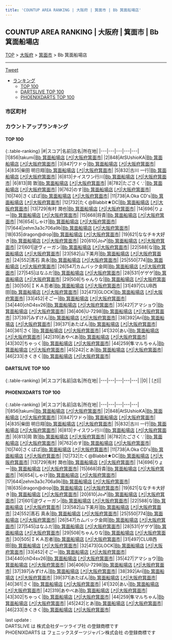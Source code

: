 ```yaml
---
title: 'COUNTUP AREA RANKING | 大阪府 | 箕面市 | Bb 箕面船場店'
---
```

## COUNTUP AREA RANKING | 大阪府 | 箕面市 | Bb 箕面船場店

[TOP](/darts/rank/) > [大阪府](/darts/rank/大阪府/) > [箕面市](/darts/rank/大阪府/箕面市/) > Bb 箕面船場店

___

<a href="https://twitter.com/share?ref_src=twsrc%5Etfw" data-text="COUNTUP AREA RANKING | 大阪府箕面市Bb 箕面船場店" class="twitter-share-button" data-hashtags="DARTSLIVE,PHOENIXDARTS,darts,ダーツ" data-show-count="false">Tweet</a>

* [ランキング](#カウントアップランキング)
    * [TOP 100](#top-100)
    * [DARTSLIVE TOP 100](#dartslive-top-100)
    * [PHOENIXDARTS TOP 100](#phoenixdarts-top-100)

### 市区町村

<ul>

</ul>

### カウントアップランキング

#### TOP 100



{:.table-ranking}
|#|スコア|名前|店名|所在地|
|---|---|---|---|---|
|1|856|<span class="rank-name-pd">takumi</span>|<a href="/darts/rank/shops/89288.html">Bb 箕面船場店</a> <a href="https://vs.phoenixdarts.com/jp/shop/shopDetailInfo/s_89288?s_seq=89288">[↗]</a>|<a href="/darts/rank/大阪府/箕面市">大阪府箕面市</a>|
|2|848|<span class="rank-name-pd">AtSUshioKA</span>|<a href="/darts/rank/shops/89288.html">Bb 箕面船場店</a> <a href="https://vs.phoenixdarts.com/jp/shop/shopDetailInfo/s_89288?s_seq=89288">[↗]</a>|<a href="/darts/rank/大阪府/箕面市">大阪府箕面市</a>|
|3|847|<span class="rank-name-pd">ワドゥ</span>|<a href="/darts/rank/shops/89288.html">Bb 箕面船場店</a> <a href="https://vs.phoenixdarts.com/jp/shop/shopDetailInfo/s_89288?s_seq=89288">[↗]</a>|<a href="/darts/rank/大阪府/箕面市">大阪府箕面市</a>|
|4|835|<span class="rank-name-pd"><span class="pro-icon-pd"></span>柴田 明日翔</span>|<a href="/darts/rank/shops/89288.html">Bb 箕面船場店</a> <a href="https://vs.phoenixdarts.com/jp/shop/shopDetailInfo/s_89288?s_seq=89288">[↗]</a>|<a href="/darts/rank/大阪府/箕面市">大阪府箕面市</a>|
|5|832|<span class="rank-name-pd"><span class="pro-icon-pd"></span>古川 一行</span>|<a href="/darts/rank/shops/89288.html">Bb 箕面船場店</a> <a href="https://vs.phoenixdarts.com/jp/shop/shopDetailInfo/s_89288?s_seq=89288">[↗]</a>|<a href="/darts/rank/大阪府/箕面市">大阪府箕面市</a>|
|6|813|<span class="rank-name-pd">ナイスワン行川</span>|<a href="/darts/rank/shops/89288.html">Bb 箕面船場店</a> <a href="https://vs.phoenixdarts.com/jp/shop/shopDetailInfo/s_89288?s_seq=89288">[↗]</a>|<a href="/darts/rank/大阪府/箕面市">大阪府箕面市</a>|
|6|813|<span class="rank-name-pd">岡 敦</span>|<a href="/darts/rank/shops/89288.html">Bb 箕面船場店</a> <a href="https://vs.phoenixdarts.com/jp/shop/shopDetailInfo/s_89288?s_seq=89288">[↗]</a>|<a href="/darts/rank/大阪府/箕面市">大阪府箕面市</a>|
|8|782|<span class="rank-name-pd">たごさく∵</span>|<a href="/darts/rank/shops/89288.html">Bb 箕面船場店</a> <a href="https://vs.phoenixdarts.com/jp/shop/shopDetailInfo/s_89288?s_seq=89288">[↗]</a>|<a href="/darts/rank/大阪府/箕面市">大阪府箕面市</a>|
|9|762|<span class="rank-name-pd">のす</span>|<a href="/darts/rank/shops/89288.html">Bb 箕面船場店</a> <a href="https://vs.phoenixdarts.com/jp/shop/shopDetailInfo/s_89288?s_seq=89288">[↗]</a>|<a href="/darts/rank/大阪府/箕面市">大阪府箕面市</a>|
|10|740|<span class="rank-name-pd">さくぱぱ</span>|<a href="/darts/rank/shops/89288.html">Bb 箕面船場店</a> <a href="https://vs.phoenixdarts.com/jp/shop/shopDetailInfo/s_89288?s_seq=89288">[↗]</a>|<a href="/darts/rank/大阪府/箕面市">大阪府箕面市</a>|
|11|738|<span class="rank-name-pd">A.Oka CD&#x27;s</span>|<a href="/darts/rank/shops/89288.html">Bb 箕面船場店</a> <a href="https://vs.phoenixdarts.com/jp/shop/shopDetailInfo/s_89288?s_seq=89288">[↗]</a>|<a href="/darts/rank/大阪府/箕面市">大阪府箕面市</a>|
|12|732|<span class="rank-name-pd">たく@Blabbit★DC</span>|<a href="/darts/rank/shops/89288.html">Bb 箕面船場店</a> <a href="https://vs.phoenixdarts.com/jp/shop/shopDetailInfo/s_89288?s_seq=89288">[↗]</a>|<a href="/darts/rank/大阪府/箕面市">大阪府箕面市</a>|
|13|729|<span class="rank-name-pd"><span class="pro-icon-pd"></span>有村 潤也</span>|<a href="/darts/rank/shops/89288.html">Bb 箕面船場店</a> <a href="https://vs.phoenixdarts.com/jp/shop/shopDetailInfo/s_89288?s_seq=89288">[↗]</a>|<a href="/darts/rank/大阪府/箕面市">大阪府箕面市</a>|
|14|696|<span class="rank-name-pd">りょー</span>|<a href="/darts/rank/shops/89288.html">Bb 箕面船場店</a> <a href="https://vs.phoenixdarts.com/jp/shop/shopDetailInfo/s_89288?s_seq=89288">[↗]</a>|<a href="/darts/rank/大阪府/箕面市">大阪府箕面市</a>|
|15|668|<span class="rank-name-pd">将貴</span>|<a href="/darts/rank/shops/89288.html">Bb 箕面船場店</a> <a href="https://vs.phoenixdarts.com/jp/shop/shopDetailInfo/s_89288?s_seq=89288">[↗]</a>|<a href="/darts/rank/大阪府/箕面市">大阪府箕面市</a>|
|16|654|<span class="rank-name-pd">しゃけ</span>|<a href="/darts/rank/shops/89288.html">Bb 箕面船場店</a> <a href="https://vs.phoenixdarts.com/jp/shop/shopDetailInfo/s_89288?s_seq=89288">[↗]</a>|<a href="/darts/rank/大阪府/箕面市">大阪府箕面市</a>|
|17|644|<span class="rank-name-pd">zehm3a3c706a9b</span>|<a href="/darts/rank/shops/89288.html">Bb 箕面船場店</a> <a href="https://vs.phoenixdarts.com/jp/shop/shopDetailInfo/s_89288?s_seq=89288">[↗]</a>|<a href="/darts/rank/大阪府/箕面市">大阪府箕面市</a>|
|18|635|<span class="rank-name-pd">dragon@drop</span>|<a href="/darts/rank/shops/89288.html">Bb 箕面船場店</a> <a href="https://vs.phoenixdarts.com/jp/shop/shopDetailInfo/s_89288?s_seq=89288">[↗]</a>|<a href="/darts/rank/大阪府/箕面市">大阪府箕面市</a>|
|19|621|<span class="rank-name-pd">ななチキ大好き</span>|<a href="/darts/rank/shops/89288.html">Bb 箕面船場店</a> <a href="https://vs.phoenixdarts.com/jp/shop/shopDetailInfo/s_89288?s_seq=89288">[↗]</a>|<a href="/darts/rank/大阪府/箕面市">大阪府箕面市</a>|
|20|610|<span class="rank-name-pd">Jo♐︎</span>|<a href="/darts/rank/shops/89288.html">Bb 箕面船場店</a> <a href="https://vs.phoenixdarts.com/jp/shop/shopDetailInfo/s_89288?s_seq=89288">[↗]</a>|<a href="/darts/rank/大阪府/箕面市">大阪府箕面市</a>|
|21|601|<span class="rank-name-pd">逆ヴィーガン</span>|<a href="/darts/rank/shops/89288.html">Bb 箕面船場店</a> <a href="https://vs.phoenixdarts.com/jp/shop/shopDetailInfo/s_89288?s_seq=89288">[↗]</a>|<a href="/darts/rank/大阪府/箕面市">大阪府箕面市</a>|
|22|588|<span class="rank-name-pd">な</span>|<a href="/darts/rank/shops/89288.html">Bb 箕面船場店</a> <a href="https://vs.phoenixdarts.com/jp/shop/shopDetailInfo/s_89288?s_seq=89288">[↗]</a>|<a href="/darts/rank/大阪府/箕面市">大阪府箕面市</a>|
|23|582|<span class="rank-name-pd">山下美月</span>|<a href="/darts/rank/shops/89288.html">Bb 箕面船場店</a> <a href="https://vs.phoenixdarts.com/jp/shop/shopDetailInfo/s_89288?s_seq=89288">[↗]</a>|<a href="/darts/rank/大阪府/箕面市">大阪府箕面市</a>|
|24|552|<span class="rank-name-pd">髙石 真永</span>|<a href="/darts/rank/shops/89288.html">Bb 箕面船場店</a> <a href="https://vs.phoenixdarts.com/jp/shop/shopDetailInfo/s_89288?s_seq=89288">[↗]</a>|<a href="/darts/rank/大阪府/箕面市">大阪府箕面市</a>|
|25|550|<span class="rank-name-pd">774</span>|<a href="/darts/rank/shops/89288.html">Bb 箕面船場店</a> <a href="https://vs.phoenixdarts.com/jp/shop/shopDetailInfo/s_89288?s_seq=89288">[↗]</a>|<a href="/darts/rank/大阪府/箕面市">大阪府箕面市</a>|
|26|547|<span class="rank-name-pd">カムバック金岡</span>|<a href="/darts/rank/shops/89288.html">Bb 箕面船場店</a> <a href="https://vs.phoenixdarts.com/jp/shop/shopDetailInfo/s_89288?s_seq=89288">[↗]</a>|<a href="/darts/rank/大阪府/箕面市">大阪府箕面市</a>|
|27|545|<span class="rank-name-pd">はなふだ</span>|<a href="/darts/rank/shops/89288.html">Bb 箕面船場店</a> <a href="https://vs.phoenixdarts.com/jp/shop/shopDetailInfo/s_89288?s_seq=89288">[↗]</a>|<a href="/darts/rank/大阪府/箕面市">大阪府箕面市</a>|
|28|531|<span class="rank-name-pd">ゲゲゲ</span>|<a href="/darts/rank/shops/89288.html">Bb 箕面船場店</a> <a href="https://vs.phoenixdarts.com/jp/shop/shopDetailInfo/s_89288?s_seq=89288">[↗]</a>|<a href="/darts/rank/大阪府/箕面市">大阪府箕面市</a>|
|29|508|<span class="rank-name-pd">ちゃんりな</span>|<a href="/darts/rank/shops/89288.html">Bb 箕面船場店</a> <a href="https://vs.phoenixdarts.com/jp/shop/shopDetailInfo/s_89288?s_seq=89288">[↗]</a>|<a href="/darts/rank/大阪府/箕面市">大阪府箕面市</a>|
|30|505|<span class="rank-name-pd">ＩＫＡ忍者</span>|<a href="/darts/rank/shops/89288.html">Bb 箕面船場店</a> <a href="https://vs.phoenixdarts.com/jp/shop/shopDetailInfo/s_89288?s_seq=89288">[↗]</a>|<a href="/darts/rank/大阪府/箕面市">大阪府箕面市</a>|
|31|497|<span class="rank-name-pd">CLUB西田</span>|<a href="/darts/rank/shops/89288.html">Bb 箕面船場店</a> <a href="https://vs.phoenixdarts.com/jp/shop/shopDetailInfo/s_89288?s_seq=89288">[↗]</a>|<a href="/darts/rank/大阪府/箕面市">大阪府箕面市</a>|
|32|473|<span class="rank-name-pd">GLOCK</span>|<a href="/darts/rank/shops/89288.html">Bb 箕面船場店</a> <a href="https://vs.phoenixdarts.com/jp/shop/shopDetailInfo/s_89288?s_seq=89288">[↗]</a>|<a href="/darts/rank/大阪府/箕面市">大阪府箕面市</a>|
|33|452|<span class="rank-name-pd">そごー</span>|<a href="/darts/rank/shops/89288.html">Bb 箕面船場店</a> <a href="https://vs.phoenixdarts.com/jp/shop/shopDetailInfo/s_89288?s_seq=89288">[↗]</a>|<a href="/darts/rank/大阪府/箕面市">大阪府箕面市</a>|
|34|440|<span class="rank-name-pd">chD4sv26</span>|<a href="/darts/rank/shops/89288.html">Bb 箕面船場店</a> <a href="https://vs.phoenixdarts.com/jp/shop/shopDetailInfo/s_89288?s_seq=89288">[↗]</a>|<a href="/darts/rank/大阪府/箕面市">大阪府箕面市</a>|
|35|427|<span class="rank-name-pd">アマショウ</span>|<a href="/darts/rank/shops/89288.html">Bb 箕面船場店</a> <a href="https://vs.phoenixdarts.com/jp/shop/shopDetailInfo/s_89288?s_seq=89288">[↗]</a>|<a href="/darts/rank/大阪府/箕面市">大阪府箕面市</a>|
|36|406|<span class="rank-name-pd">U-7298</span>|<a href="/darts/rank/shops/89288.html">Bb 箕面船場店</a> <a href="https://vs.phoenixdarts.com/jp/shop/shopDetailInfo/s_89288?s_seq=89288">[↗]</a>|<a href="/darts/rank/大阪府/箕面市">大阪府箕面市</a>|
|37|397|<span class="rank-name-pd">みずけん</span>|<a href="/darts/rank/shops/89288.html">Bb 箕面船場店</a> <a href="https://vs.phoenixdarts.com/jp/shop/shopDetailInfo/s_89288?s_seq=89288">[↗]</a>|<a href="/darts/rank/大阪府/箕面市">大阪府箕面市</a>|
|38|392|<span class="rank-name-pd">Ari</span>|<a href="/darts/rank/shops/89288.html">Bb 箕面船場店</a> <a href="https://vs.phoenixdarts.com/jp/shop/shopDetailInfo/s_89288?s_seq=89288">[↗]</a>|<a href="/darts/rank/大阪府/箕面市">大阪府箕面市</a>|
|39|371|<span class="rank-name-pd">あたぱん</span>|<a href="/darts/rank/shops/89288.html">Bb 箕面船場店</a> <a href="https://vs.phoenixdarts.com/jp/shop/shopDetailInfo/s_89288?s_seq=89288">[↗]</a>|<a href="/darts/rank/大阪府/箕面市">大阪府箕面市</a>|
|40|361|<span class="rank-name-pd">さく</span>|<a href="/darts/rank/shops/89288.html">Bb 箕面船場店</a> <a href="https://vs.phoenixdarts.com/jp/shop/shopDetailInfo/s_89288?s_seq=89288">[↗]</a>|<a href="/darts/rank/大阪府/箕面市">大阪府箕面市</a>|
|41|320|<span class="rank-name-pd">あい</span>|<a href="/darts/rank/shops/89288.html">Bb 箕面船場店</a> <a href="https://vs.phoenixdarts.com/jp/shop/shopDetailInfo/s_89288?s_seq=89288">[↗]</a>|<a href="/darts/rank/大阪府/箕面市">大阪府箕面市</a>|
|42|319|<span class="rank-name-pd">あやべあ</span>|<a href="/darts/rank/shops/89288.html">Bb 箕面船場店</a> <a href="https://vs.phoenixdarts.com/jp/shop/shopDetailInfo/s_89288?s_seq=89288">[↗]</a>|<a href="/darts/rank/大阪府/箕面市">大阪府箕面市</a>|
|43|302|<span class="rank-name-pd">ちゃっく</span>|<a href="/darts/rank/shops/89288.html">Bb 箕面船場店</a> <a href="https://vs.phoenixdarts.com/jp/shop/shopDetailInfo/s_89288?s_seq=89288">[↗]</a>|<a href="/darts/rank/大阪府/箕面市">大阪府箕面市</a>|
|44|259|<span class="rank-name-pd">隼マルちゃん</span>|<a href="/darts/rank/shops/89288.html">Bb 箕面船場店</a> <a href="https://vs.phoenixdarts.com/jp/shop/shopDetailInfo/s_89288?s_seq=89288">[↗]</a>|<a href="/darts/rank/大阪府/箕面市">大阪府箕面市</a>|
|45|242|<span class="rank-name-pd">とあ</span>|<a href="/darts/rank/shops/89288.html">Bb 箕面船場店</a> <a href="https://vs.phoenixdarts.com/jp/shop/shopDetailInfo/s_89288?s_seq=89288">[↗]</a>|<a href="/darts/rank/大阪府/箕面市">大阪府箕面市</a>|
|46|233|<span class="rank-name-pd">きくきく</span>|<a href="/darts/rank/shops/89288.html">Bb 箕面船場店</a> <a href="https://vs.phoenixdarts.com/jp/shop/shopDetailInfo/s_89288?s_seq=89288">[↗]</a>|<a href="/darts/rank/大阪府/箕面市">大阪府箕面市</a>|


#### DARTSLIVE TOP 100



{:.table-ranking}
|#|スコア|名前|店名|所在地|
|---|---|---|---|---|
||0|<span class="rank-name-dl"> </span>|<a href="/darts/rank/shops/.html"></a> <a href="">[↗]</a>|<a href="/darts/rank//"></a>|


#### PHOENIXDARTS TOP 100



{:.table-ranking}
|#|スコア|名前|店名|所在地|
|---|---|---|---|---|
|1|856|<span class="rank-name-pd">takumi</span>|<a href="/darts/rank/shops/89288.html">Bb 箕面船場店</a> <a href="https://vs.phoenixdarts.com/jp/shop/shopDetailInfo/s_89288?s_seq=89288">[↗]</a>|<a href="/darts/rank/大阪府/箕面市">大阪府箕面市</a>|
|2|848|<span class="rank-name-pd">AtSUshioKA</span>|<a href="/darts/rank/shops/89288.html">Bb 箕面船場店</a> <a href="https://vs.phoenixdarts.com/jp/shop/shopDetailInfo/s_89288?s_seq=89288">[↗]</a>|<a href="/darts/rank/大阪府/箕面市">大阪府箕面市</a>|
|3|847|<span class="rank-name-pd">ワドゥ</span>|<a href="/darts/rank/shops/89288.html">Bb 箕面船場店</a> <a href="https://vs.phoenixdarts.com/jp/shop/shopDetailInfo/s_89288?s_seq=89288">[↗]</a>|<a href="/darts/rank/大阪府/箕面市">大阪府箕面市</a>|
|4|835|<span class="rank-name-pd"><span class="pro-icon-pd"></span>柴田 明日翔</span>|<a href="/darts/rank/shops/89288.html">Bb 箕面船場店</a> <a href="https://vs.phoenixdarts.com/jp/shop/shopDetailInfo/s_89288?s_seq=89288">[↗]</a>|<a href="/darts/rank/大阪府/箕面市">大阪府箕面市</a>|
|5|832|<span class="rank-name-pd"><span class="pro-icon-pd"></span>古川 一行</span>|<a href="/darts/rank/shops/89288.html">Bb 箕面船場店</a> <a href="https://vs.phoenixdarts.com/jp/shop/shopDetailInfo/s_89288?s_seq=89288">[↗]</a>|<a href="/darts/rank/大阪府/箕面市">大阪府箕面市</a>|
|6|813|<span class="rank-name-pd">ナイスワン行川</span>|<a href="/darts/rank/shops/89288.html">Bb 箕面船場店</a> <a href="https://vs.phoenixdarts.com/jp/shop/shopDetailInfo/s_89288?s_seq=89288">[↗]</a>|<a href="/darts/rank/大阪府/箕面市">大阪府箕面市</a>|
|6|813|<span class="rank-name-pd">岡 敦</span>|<a href="/darts/rank/shops/89288.html">Bb 箕面船場店</a> <a href="https://vs.phoenixdarts.com/jp/shop/shopDetailInfo/s_89288?s_seq=89288">[↗]</a>|<a href="/darts/rank/大阪府/箕面市">大阪府箕面市</a>|
|8|782|<span class="rank-name-pd">たごさく∵</span>|<a href="/darts/rank/shops/89288.html">Bb 箕面船場店</a> <a href="https://vs.phoenixdarts.com/jp/shop/shopDetailInfo/s_89288?s_seq=89288">[↗]</a>|<a href="/darts/rank/大阪府/箕面市">大阪府箕面市</a>|
|9|762|<span class="rank-name-pd">のす</span>|<a href="/darts/rank/shops/89288.html">Bb 箕面船場店</a> <a href="https://vs.phoenixdarts.com/jp/shop/shopDetailInfo/s_89288?s_seq=89288">[↗]</a>|<a href="/darts/rank/大阪府/箕面市">大阪府箕面市</a>|
|10|740|<span class="rank-name-pd">さくぱぱ</span>|<a href="/darts/rank/shops/89288.html">Bb 箕面船場店</a> <a href="https://vs.phoenixdarts.com/jp/shop/shopDetailInfo/s_89288?s_seq=89288">[↗]</a>|<a href="/darts/rank/大阪府/箕面市">大阪府箕面市</a>|
|11|738|<span class="rank-name-pd">A.Oka CD&#x27;s</span>|<a href="/darts/rank/shops/89288.html">Bb 箕面船場店</a> <a href="https://vs.phoenixdarts.com/jp/shop/shopDetailInfo/s_89288?s_seq=89288">[↗]</a>|<a href="/darts/rank/大阪府/箕面市">大阪府箕面市</a>|
|12|732|<span class="rank-name-pd">たく@Blabbit★DC</span>|<a href="/darts/rank/shops/89288.html">Bb 箕面船場店</a> <a href="https://vs.phoenixdarts.com/jp/shop/shopDetailInfo/s_89288?s_seq=89288">[↗]</a>|<a href="/darts/rank/大阪府/箕面市">大阪府箕面市</a>|
|13|729|<span class="rank-name-pd"><span class="pro-icon-pd"></span>有村 潤也</span>|<a href="/darts/rank/shops/89288.html">Bb 箕面船場店</a> <a href="https://vs.phoenixdarts.com/jp/shop/shopDetailInfo/s_89288?s_seq=89288">[↗]</a>|<a href="/darts/rank/大阪府/箕面市">大阪府箕面市</a>|
|14|696|<span class="rank-name-pd">りょー</span>|<a href="/darts/rank/shops/89288.html">Bb 箕面船場店</a> <a href="https://vs.phoenixdarts.com/jp/shop/shopDetailInfo/s_89288?s_seq=89288">[↗]</a>|<a href="/darts/rank/大阪府/箕面市">大阪府箕面市</a>|
|15|668|<span class="rank-name-pd">将貴</span>|<a href="/darts/rank/shops/89288.html">Bb 箕面船場店</a> <a href="https://vs.phoenixdarts.com/jp/shop/shopDetailInfo/s_89288?s_seq=89288">[↗]</a>|<a href="/darts/rank/大阪府/箕面市">大阪府箕面市</a>|
|16|654|<span class="rank-name-pd">しゃけ</span>|<a href="/darts/rank/shops/89288.html">Bb 箕面船場店</a> <a href="https://vs.phoenixdarts.com/jp/shop/shopDetailInfo/s_89288?s_seq=89288">[↗]</a>|<a href="/darts/rank/大阪府/箕面市">大阪府箕面市</a>|
|17|644|<span class="rank-name-pd">zehm3a3c706a9b</span>|<a href="/darts/rank/shops/89288.html">Bb 箕面船場店</a> <a href="https://vs.phoenixdarts.com/jp/shop/shopDetailInfo/s_89288?s_seq=89288">[↗]</a>|<a href="/darts/rank/大阪府/箕面市">大阪府箕面市</a>|
|18|635|<span class="rank-name-pd">dragon@drop</span>|<a href="/darts/rank/shops/89288.html">Bb 箕面船場店</a> <a href="https://vs.phoenixdarts.com/jp/shop/shopDetailInfo/s_89288?s_seq=89288">[↗]</a>|<a href="/darts/rank/大阪府/箕面市">大阪府箕面市</a>|
|19|621|<span class="rank-name-pd">ななチキ大好き</span>|<a href="/darts/rank/shops/89288.html">Bb 箕面船場店</a> <a href="https://vs.phoenixdarts.com/jp/shop/shopDetailInfo/s_89288?s_seq=89288">[↗]</a>|<a href="/darts/rank/大阪府/箕面市">大阪府箕面市</a>|
|20|610|<span class="rank-name-pd">Jo♐︎</span>|<a href="/darts/rank/shops/89288.html">Bb 箕面船場店</a> <a href="https://vs.phoenixdarts.com/jp/shop/shopDetailInfo/s_89288?s_seq=89288">[↗]</a>|<a href="/darts/rank/大阪府/箕面市">大阪府箕面市</a>|
|21|601|<span class="rank-name-pd">逆ヴィーガン</span>|<a href="/darts/rank/shops/89288.html">Bb 箕面船場店</a> <a href="https://vs.phoenixdarts.com/jp/shop/shopDetailInfo/s_89288?s_seq=89288">[↗]</a>|<a href="/darts/rank/大阪府/箕面市">大阪府箕面市</a>|
|22|588|<span class="rank-name-pd">な</span>|<a href="/darts/rank/shops/89288.html">Bb 箕面船場店</a> <a href="https://vs.phoenixdarts.com/jp/shop/shopDetailInfo/s_89288?s_seq=89288">[↗]</a>|<a href="/darts/rank/大阪府/箕面市">大阪府箕面市</a>|
|23|582|<span class="rank-name-pd">山下美月</span>|<a href="/darts/rank/shops/89288.html">Bb 箕面船場店</a> <a href="https://vs.phoenixdarts.com/jp/shop/shopDetailInfo/s_89288?s_seq=89288">[↗]</a>|<a href="/darts/rank/大阪府/箕面市">大阪府箕面市</a>|
|24|552|<span class="rank-name-pd">髙石 真永</span>|<a href="/darts/rank/shops/89288.html">Bb 箕面船場店</a> <a href="https://vs.phoenixdarts.com/jp/shop/shopDetailInfo/s_89288?s_seq=89288">[↗]</a>|<a href="/darts/rank/大阪府/箕面市">大阪府箕面市</a>|
|25|550|<span class="rank-name-pd">774</span>|<a href="/darts/rank/shops/89288.html">Bb 箕面船場店</a> <a href="https://vs.phoenixdarts.com/jp/shop/shopDetailInfo/s_89288?s_seq=89288">[↗]</a>|<a href="/darts/rank/大阪府/箕面市">大阪府箕面市</a>|
|26|547|<span class="rank-name-pd">カムバック金岡</span>|<a href="/darts/rank/shops/89288.html">Bb 箕面船場店</a> <a href="https://vs.phoenixdarts.com/jp/shop/shopDetailInfo/s_89288?s_seq=89288">[↗]</a>|<a href="/darts/rank/大阪府/箕面市">大阪府箕面市</a>|
|27|545|<span class="rank-name-pd">はなふだ</span>|<a href="/darts/rank/shops/89288.html">Bb 箕面船場店</a> <a href="https://vs.phoenixdarts.com/jp/shop/shopDetailInfo/s_89288?s_seq=89288">[↗]</a>|<a href="/darts/rank/大阪府/箕面市">大阪府箕面市</a>|
|28|531|<span class="rank-name-pd">ゲゲゲ</span>|<a href="/darts/rank/shops/89288.html">Bb 箕面船場店</a> <a href="https://vs.phoenixdarts.com/jp/shop/shopDetailInfo/s_89288?s_seq=89288">[↗]</a>|<a href="/darts/rank/大阪府/箕面市">大阪府箕面市</a>|
|29|508|<span class="rank-name-pd">ちゃんりな</span>|<a href="/darts/rank/shops/89288.html">Bb 箕面船場店</a> <a href="https://vs.phoenixdarts.com/jp/shop/shopDetailInfo/s_89288?s_seq=89288">[↗]</a>|<a href="/darts/rank/大阪府/箕面市">大阪府箕面市</a>|
|30|505|<span class="rank-name-pd">ＩＫＡ忍者</span>|<a href="/darts/rank/shops/89288.html">Bb 箕面船場店</a> <a href="https://vs.phoenixdarts.com/jp/shop/shopDetailInfo/s_89288?s_seq=89288">[↗]</a>|<a href="/darts/rank/大阪府/箕面市">大阪府箕面市</a>|
|31|497|<span class="rank-name-pd">CLUB西田</span>|<a href="/darts/rank/shops/89288.html">Bb 箕面船場店</a> <a href="https://vs.phoenixdarts.com/jp/shop/shopDetailInfo/s_89288?s_seq=89288">[↗]</a>|<a href="/darts/rank/大阪府/箕面市">大阪府箕面市</a>|
|32|473|<span class="rank-name-pd">GLOCK</span>|<a href="/darts/rank/shops/89288.html">Bb 箕面船場店</a> <a href="https://vs.phoenixdarts.com/jp/shop/shopDetailInfo/s_89288?s_seq=89288">[↗]</a>|<a href="/darts/rank/大阪府/箕面市">大阪府箕面市</a>|
|33|452|<span class="rank-name-pd">そごー</span>|<a href="/darts/rank/shops/89288.html">Bb 箕面船場店</a> <a href="https://vs.phoenixdarts.com/jp/shop/shopDetailInfo/s_89288?s_seq=89288">[↗]</a>|<a href="/darts/rank/大阪府/箕面市">大阪府箕面市</a>|
|34|440|<span class="rank-name-pd">chD4sv26</span>|<a href="/darts/rank/shops/89288.html">Bb 箕面船場店</a> <a href="https://vs.phoenixdarts.com/jp/shop/shopDetailInfo/s_89288?s_seq=89288">[↗]</a>|<a href="/darts/rank/大阪府/箕面市">大阪府箕面市</a>|
|35|427|<span class="rank-name-pd">アマショウ</span>|<a href="/darts/rank/shops/89288.html">Bb 箕面船場店</a> <a href="https://vs.phoenixdarts.com/jp/shop/shopDetailInfo/s_89288?s_seq=89288">[↗]</a>|<a href="/darts/rank/大阪府/箕面市">大阪府箕面市</a>|
|36|406|<span class="rank-name-pd">U-7298</span>|<a href="/darts/rank/shops/89288.html">Bb 箕面船場店</a> <a href="https://vs.phoenixdarts.com/jp/shop/shopDetailInfo/s_89288?s_seq=89288">[↗]</a>|<a href="/darts/rank/大阪府/箕面市">大阪府箕面市</a>|
|37|397|<span class="rank-name-pd">みずけん</span>|<a href="/darts/rank/shops/89288.html">Bb 箕面船場店</a> <a href="https://vs.phoenixdarts.com/jp/shop/shopDetailInfo/s_89288?s_seq=89288">[↗]</a>|<a href="/darts/rank/大阪府/箕面市">大阪府箕面市</a>|
|38|392|<span class="rank-name-pd">Ari</span>|<a href="/darts/rank/shops/89288.html">Bb 箕面船場店</a> <a href="https://vs.phoenixdarts.com/jp/shop/shopDetailInfo/s_89288?s_seq=89288">[↗]</a>|<a href="/darts/rank/大阪府/箕面市">大阪府箕面市</a>|
|39|371|<span class="rank-name-pd">あたぱん</span>|<a href="/darts/rank/shops/89288.html">Bb 箕面船場店</a> <a href="https://vs.phoenixdarts.com/jp/shop/shopDetailInfo/s_89288?s_seq=89288">[↗]</a>|<a href="/darts/rank/大阪府/箕面市">大阪府箕面市</a>|
|40|361|<span class="rank-name-pd">さく</span>|<a href="/darts/rank/shops/89288.html">Bb 箕面船場店</a> <a href="https://vs.phoenixdarts.com/jp/shop/shopDetailInfo/s_89288?s_seq=89288">[↗]</a>|<a href="/darts/rank/大阪府/箕面市">大阪府箕面市</a>|
|41|320|<span class="rank-name-pd">あい</span>|<a href="/darts/rank/shops/89288.html">Bb 箕面船場店</a> <a href="https://vs.phoenixdarts.com/jp/shop/shopDetailInfo/s_89288?s_seq=89288">[↗]</a>|<a href="/darts/rank/大阪府/箕面市">大阪府箕面市</a>|
|42|319|<span class="rank-name-pd">あやべあ</span>|<a href="/darts/rank/shops/89288.html">Bb 箕面船場店</a> <a href="https://vs.phoenixdarts.com/jp/shop/shopDetailInfo/s_89288?s_seq=89288">[↗]</a>|<a href="/darts/rank/大阪府/箕面市">大阪府箕面市</a>|
|43|302|<span class="rank-name-pd">ちゃっく</span>|<a href="/darts/rank/shops/89288.html">Bb 箕面船場店</a> <a href="https://vs.phoenixdarts.com/jp/shop/shopDetailInfo/s_89288?s_seq=89288">[↗]</a>|<a href="/darts/rank/大阪府/箕面市">大阪府箕面市</a>|
|44|259|<span class="rank-name-pd">隼マルちゃん</span>|<a href="/darts/rank/shops/89288.html">Bb 箕面船場店</a> <a href="https://vs.phoenixdarts.com/jp/shop/shopDetailInfo/s_89288?s_seq=89288">[↗]</a>|<a href="/darts/rank/大阪府/箕面市">大阪府箕面市</a>|
|45|242|<span class="rank-name-pd">とあ</span>|<a href="/darts/rank/shops/89288.html">Bb 箕面船場店</a> <a href="https://vs.phoenixdarts.com/jp/shop/shopDetailInfo/s_89288?s_seq=89288">[↗]</a>|<a href="/darts/rank/大阪府/箕面市">大阪府箕面市</a>|
|46|233|<span class="rank-name-pd">きくきく</span>|<a href="/darts/rank/shops/89288.html">Bb 箕面船場店</a> <a href="https://vs.phoenixdarts.com/jp/shop/shopDetailInfo/s_89288?s_seq=89288">[↗]</a>|<a href="/darts/rank/大阪府/箕面市">大阪府箕面市</a>|


<div class="footer border-top border-gray-light mt-5 pt-3 text-right text-gray">
    last update : <span style="font-weight: italic" id="foot_last_modified"></span><br />
    DARTSLIVE は 株式会社ダーツライブ社 の登録商標です<br />
    PHOENIXDARTS は フェニックスダーツジャパン株式会社 の登録商標です<br />
</div>

<script src="https://cdnjs.cloudflare.com/ajax/libs/jquery.tablesorter/2.31.3/js/jquery.tablesorter.min.js" integrity="sha512-qzgd5cYSZcosqpzpn7zF2ZId8f/8CHmFKZ8j7mU4OUXTNRd5g+ZHBPsgKEwoqxCtdQvExE5LprwwPAgoicguNg==" crossorigin="anonymous" referrerpolicy="no-referrer"></script>
<link rel="stylesheet" href="https://cdnjs.cloudflare.com/ajax/libs/jquery.tablesorter/2.31.3/css/theme.default.min.css" integrity="sha512-wghhOJkjQX0Lh3NSWvNKeZ0ZpNn+SPVXX1Qyc9OCaogADktxrBiBdKGDoqVUOyhStvMBmJQ8ZdMHiR3wuEq8+w==" crossorigin="anonymous" referrerpolicy="no-referrer" />
<script>
$(function() {
    $(".table-ranking").tablesorter({sortList:[[0, 0]]});
    $("#foot_last_modified").text(formatDate(new Date(document.lastModified), 'yyyy-MM-dd HH:mm:ss'));
});
</script>

<script async src="https://platform.twitter.com/widgets.js" charset="utf-8"></script>